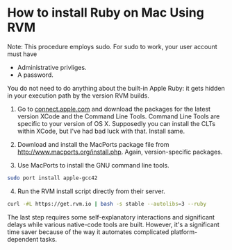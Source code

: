 # How to install Ruby on Mac Using RVM

Note: This procedure employs sudo. For sudo to work, your user account must have
   * Administrative privliges.
   * A password.

You do not need to do anything about the built-in Apple Ruby: it gets hidden in your execution path by the version RVM builds.

1. Go to [connect.apple.com](http://connect.apple.com) and download the packages for the latest version XCode and the Command Line Tools. Command Line Tools are specific to your version of OS X. Supposedly you can install the CLTs within XCode, but I've had bad luck with that. Install same.

2. Download and install the MacPorts package file from http://www.macports.org/install.php. Again, version-specific packages.
3. Use MacPorts to install the GNU command line tools.
```sh
sudo port install apple-gcc42
```

4. Run the RVM install script directly from their server.
```sh
curl -#L https://get.rvm.io | bash -s stable --autolibs=3 --ruby
```

The last step requires some self-explanatory interactions and significant delays while various native-code tools are built. However, it's a significant time saver because of the way it automates complicated platform-dependent tasks.


